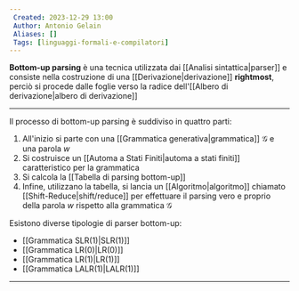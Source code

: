 ```yaml
---
 Created: 2023-12-29 13:00
 Author: Antonio Gelain
 Aliases: []
 Tags: [linguaggi-formali-e-compilatori]
---
```


**Bottom-up parsing** è una tecnica utilizzata dai [[Analisi sintattica|parser]] e consiste nella costruzione di una [[Derivazione|derivazione]] **rightmost**, perciò si procede dalle foglie verso la radice dell'[[Albero di derivazione|albero di derivazione]]

---

Il processo di bottom-up parsing è suddiviso in quattro parti:
1. All'inizio si parte con una [[Grammatica generativa|grammatica]] $\mathcal{G}$ e una parola $w$
2. Si costruisce un [[Automa a Stati Finiti|automa a stati finiti]] caratteristico per la grammatica
3. Si calcola la [[Tabella di parsing bottom-up]]
4. Infine, utilizzano la tabella, si lancia un [[Algoritmo|algoritmo]] chiamato [[Shift-Reduce|shift/reduce]] per effettuare il parsing vero e proprio della parola $w$ rispetto alla grammatica $\mathcal{G}$

Esistono diverse tipologie di parser bottom-up:
- [[Grammatica SLR(1)|SLR(1)]]
- [[Grammatica LR(0)|LR(0)]]
- [[Grammatica LR(1)|LR(1)]]
- [[Grammatica LALR(1)|LALR(1)]]

---

